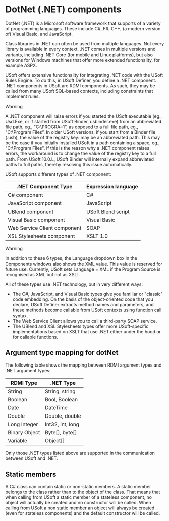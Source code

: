 # DotNet (.NET) components

DotNet (.NET) is a Microsoft software framework that supports of a variety of programming languages. These include C#, F#, C++, (a modern version of) Visual Basic, and JavaScript.

Class libraries in .NET can often be used from multiple languages. Not every library is available in every context. .NET comes in multiple versions and variants, including .NET Core (for mobile and Linux platforms), but also versions for Windows machines that offer more extended functionality, for example ASPX.

USoft offers extensive functionality for integrating .NET code with the USoft Rules Engine. To do this, in USoft Definer, you define a .NET component. .NET components in USoft are RDMI components. As such, they may be called from many USoft SQL-based contexts, including constraints that implement rules.

> [!WARNING]
> A .NET component will raise errors if you started the USoft executable (eg., Usd.Exe, or if started from USoft Binder, usbinder.exe) from an abbreviated file path, eg., "C:\\PROGRA~1”, as opposed to a full file path, eg., "C:\\Program Files”.
> In older USoft versions, if you start from a Binder file (.usb), the value of the registry key:
> may be an abbreviated path. This may be the case if you initially installed USoft in a path containing a space, eg., "C:\\Program Files".
If this is the reason why a .NET component raises errors, the workaround is to change the value of the registry key to a full path.
> From USoft 10.0.L, USoft Binder will internally expand abbreviated paths to full paths, thereby resolving this issue automatically.

USoft supports different types of .NET component:

|**.NET Component Type**|**Expression language**|
|--------|--------|
|C# component|C#      |
|JavaScript component|JavaScript|
|UBlend component|USoft Blend script|
|Visual Basic component|Visual Basic|
|Web Service Client component|SOAP    |
|XSL Stylesheets component|XSLT 1.0|



> [!WARNING]
> In addition to these 6 types, the Language dropdown box in the Components windows also shows the XML value. This value is reserved for future use. Currently, USoft sets Language = XML if the Program Source is recognised as XML but not as XSLT.

All of these types use .NET technology, but in very different ways:

- The C#, JavaScript, and Visual Basic types give you familiar or "classic" code embedding. On the basis of the object-oriented code that you declare, USoft Definer extracts method names and parameters, and these methods become callable from USoft contexts using function call syntax.
- The Web Service Client allows you to call a third-party SOAP service.
- The UBlend and XSL Stylesheets types offer more USoft-specific implementations based on XSLT that use .NET either under the hood or for callable functions.

## Argument type mapping for dotNet

The following table shows the mapping between RDMI argument types and .NET argument types:

|**RDMI Type**|**.NET Type**|
|--------|--------|
|String  |String, string|
|Boolean |Bool, Boolean|
|Date    |DateTime|
|Double  |Double, double|
|Long Integer|Int32, int, long|
|Binary Object|Byte[], byte[]|
|Variable|Object[]|



Only those .NET types listed above are supported in the communication between USoft and .NET.

## Static members

A C# class can contain static or non-static members. A static member belongs to the class rather than to the object of the class. That means that when calling from USoft a static member of a stateless component, no object will actually be created and no constructor will be called. When calling from USoft a non static member an object will always be created (even for stateless components) and the default constructor will be called.

 